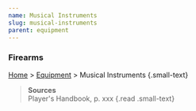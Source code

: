 ```yaml
---
name: Musical Instruments
slug: musical-instruments
parent: equipment
---
```

### Firearms
[Home](dm-operations-center) > [Equipment](equipment) > Musical Instruments {.small-text}

> **Sources** <br/>
> Player's Handbook, p. xxx
{.read .small-text}

